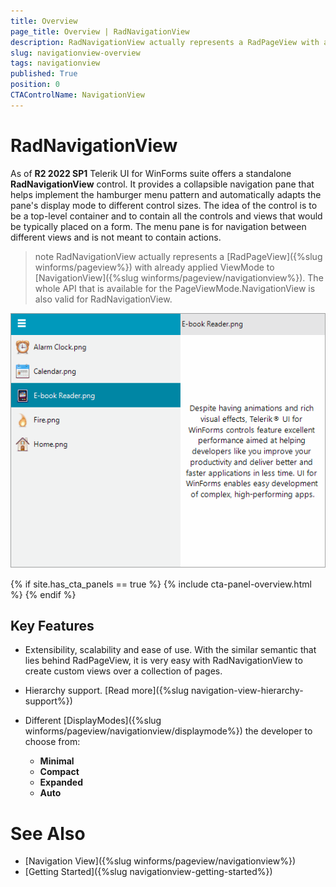 ```yaml
---
title: Overview
page_title: Overview | RadNavigationView
description: RadNavigationView actually represents a RadPageView with already applied ViewMode to NavigationView.   
slug: navigationview-overview
tags: navigationview
published: True
position: 0
CTAControlName: NavigationView 
---
```


# RadNavigationView

As of **R2 2022 SP1** Telerik UI for WinForms suite offers a standalone **RadNavigationView** control. It provides a collapsible navigation pane that helps implement the hamburger menu pattern and automatically adapts the pane's display mode to different control sizes. The idea of the control is to be a top-level container and to contain all the controls and views that would be typically placed on a form. The menu pane is for navigation between different views and is not meant to contain actions.

>note RadNavigationView actually represents a [RadPageView]({%slug winforms/pageview%}) with already applied ViewMode to [NavigationView]({%slug winforms/pageview/navigationview%}). The whole API that is available for the PageViewMode.NavigationView is also valid for RadNavigationView. 

![navigationview-overview 001](images/navigationview-overview001.gif)

{% if site.has_cta_panels == true %}
{% include cta-panel-overview.html %}
{% endif %}

## Key Features

* Extensibility, scalability and ease of use. With the similar semantic that lies behind RadPageView, it is very easy with RadNavigationView to create custom views over a collection of pages.

* Hierarchy support. [Read more]({%slug navigation-view-hierarchy-support%})

* Different [DisplayModes]({%slug winforms/pageview/navigationview/displaymode%}) the developer to choose from:
	* __Minimal__
	* __Compact__
	* __Expanded__
	* __Auto__

# See Also

* [Navigation View]({%slug winforms/pageview/navigationview%})	 
* [Getting Started]({%slug navigationview-getting-started%})



